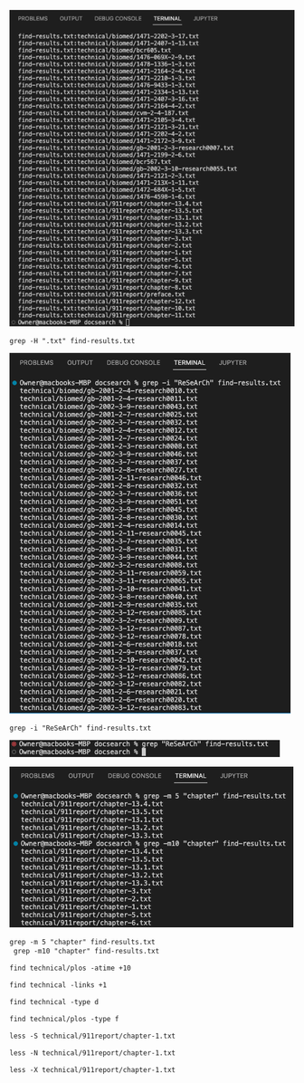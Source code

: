 

![Image](grep-H.png)

```
grep -H ".txt" find-results.txt
```

![Image](grep-i.png)

```
grep -i "ReSeArCh" find-results.txt
```

![Image](grep-i-reg.png)


![Image](grep-m-num.png)

```
grep -m 5 "chapter" find-results.txt
 grep -m10 "chapter" find-results.txt 
```

```
find technical/plos -atime +10
```

```
find technical -links +1
```

```
find technical -type d
```

```
find technical/plos -type f
```

```
less -S technical/911report/chapter-1.txt
```

```
less -N technical/911report/chapter-1.txt
```

```
less -X technical/911report/chapter-1.txt
```